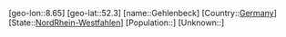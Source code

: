 ﻿---
location: [52.3,8.65]
type: City
tags:
- geo/City


SpocWebEntityId: 30386
isDeleted: false
confidential: public

---
[geo-lon::8.65]
[geo-lat::52.3]
[name::Gehlenbeck]
[Country::[Germany](geo/Continent/Europe/Germany.md)]
[State::[NordRhein-Westfahlen](NordRhein-Westfahlen)]
[Population::]
[Unknown::]

